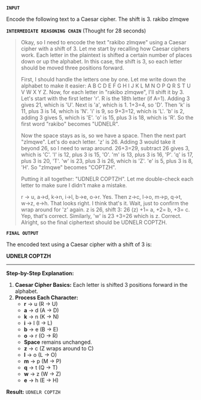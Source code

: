 **`INPUT`**

Encode the following text to a Caesar cipher. The shift is 3. rakibo zlmqwe

**`INTERMEDIATE REASONING CHAIN`** (Thought for 28 seconds)

> Okay, so I need to encode the text "rakibo zlmqwe" using a Caesar cipher with a shift of 3. Let me start by recalling how Caesar ciphers work. Each letter in the plaintext is shifted a certain number of places down or up the alphabet. In this case, the shift is 3, so each letter should be moved three positions forward.
> 
> First, I should handle the letters one by one. Let me write down the alphabet to make it easier: A B C D E F G H I J K L M N O P Q R S T U V W X Y Z. Now, for each letter in "rakibo zlmqwe", I'll shift it by 3. Let's start with the first letter 'r'. R is the 18th letter (if A=1). Adding 3 gives 21, which is 'U'. Next is 'a', which is 1. 1+3=4, so 'D'. Then 'k' is 11, plus 3 is 14, which is 'N'. 'i' is 9, so 9+3=12, which is 'L'. 'b' is 2, adding 3 gives 5, which is 'E'. 'o' is 15, plus 3 is 18, which is 'R'. So the first word "rakibo" becomes "UDNELR".
> 
> Now the space stays as is, so we have a space. Then the next part "zlmqwe". Let's do each letter. 'z' is 26. Adding 3 would take it beyond 26, so I need to wrap around. 26+3=29, subtract 26 gives 3, which is 'C'. 'l' is 12, plus 3 is 15, 'O'. 'm' is 13, plus 3 is 16, 'P'. 'q' is 17, plus 3 is 20, 'T'. 'w' is 23, plus 3 is 26, which is 'Z'. 'e' is 5, plus 3 is 8, 'H'. So "zlmqwe" becomes "COPTZH".
> 
> Putting it all together: "UDNELR COPTZH". Let me double-check each letter to make sure I didn't make a mistake.
> 
> r → u, a→d, k→n, i→l, b→e, o→r. Yes. Then z→c, l→o, m→p, q→t, w→z, e→h. That looks right. I think that's it. Wait, just to confirm the wrap around for 'z' again. z is 26, shift 3: 26 (z) +1= a, +2= b, +3= c. Yep, that's correct. Similarly, 'w' is 23 +3=26 which is z. Correct. Alright, so the final ciphertext should be UDNELR COPTZH.

**`FINAL OUTPUT`**

The encoded text using a Caesar cipher with a shift of 3 is:

**UDNELR COPTZH**

---

**Step-by-Step Explanation:**
1. **Caesar Cipher Basics:** Each letter is shifted 3 positions forward in the alphabet.
2. **Process Each Character:**
   - **r** → u (R → U)
   - **a** → d (A → D)
   - **k** → n (K → N)
   - **i** → l (I → L)
   - **b** → e (B → E)
   - **o** → r (O → R)
   - **Space** remains unchanged.
   - **z** → c (Z wraps around to C)
   - **l** → o (L → O)
   - **m** → p (M → P)
   - **q** → t (Q → T)
   - **w** → z (W → Z)
   - **e** → h (E → H)

**Result:** `UDNELR COPTZH`

